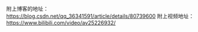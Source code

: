 附上博客的地址：https://blog.csdn.net/qq_36341591/article/details/80739600
附上视频地址：https://www.bilibili.com/video/av25226932/
